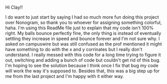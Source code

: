 Hi Clay!!

I do want to just start by saying I had so much more fun doing this project over Nonogram, so thank you to whoever for assigning something colorful, haha.
I'm using this ReadMe file just to explain that my code isn't 100% right. My balls bounce perfectly fine, the only thing is instead of eventually settling they increase in speed and bounce forever and I'm not sure why. I asked on campuswire but was still confused as the prof mentioned it might have something to do with the x and y corrinates but I really don't understand. I really messed with this code for a long time trying to figure it out, switching and adding a bunch of code but couldn't get rid of this bug. I'm hoping to see the solution because I think once I fix that bug my code will work the way it's supposed to. Besides that, this was a big step up for me from the last project and I'm happy with it either way. 